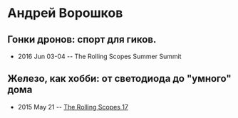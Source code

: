 # Андрей Ворошков

## Гонки дронов: спорт для гиков.
- 2016 Jun 03-04 -- The Rolling Scopes Summer Summit    
## Железо, как хобби: от светодиода до &quot;умного&quot; дома
- 2015 May 21 -- [The Rolling Scopes 17](https://www.youtube.com/watch?v=rcM1hNBzTD0)    
